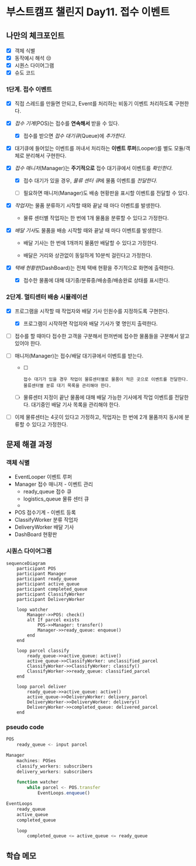 # 부스트캠프 챌린지 Day11. 접수 이벤트

## 나만의 체크포인트

-   [x] 객체 식별
-   [x] 동작예시 해석 😒
-   [x] 시퀀스 다이어그램
-   [x] 슈도 코드

### 1단계. 접수 이벤트

-   [x] 직접 스레드를 만들면 안되고, Event를 처리하는 비동기 이벤트 처리하도록 구현한다.

-   [x] _접수 기계_(POS)는 접수를 **연속해서** 받을 수 있다.

    -   [x] 접수를 받으면 _접수 대기큐_(Queue)에 _추가한다_.

-   [x] 대기큐에 들어있는 이벤트를 꺼내서 처리하는 **이벤트 루퍼**(Looper)를 별도 모듈/객체로 분리해서 구현한다.

-   [x] _접수 매니저_(Manager)는 **주기적으로** 접수 대기큐에서 이벤트를 _확인한다_.

    -   [x] 접수 대기가 있을 경우, *물류 센터 큐*에 물품 이벤트를 _전달한다_.

    -   [ ] 필요하면 매니저(Manager)도 배송 현황판을 표시할 이벤트를 전달할 수 있다.

-   [x] *작업자*는 물품 분류하기 시작할 때와 끝날 때 마다 이벤트를 발생한다.

    -   물류 센터별 작업자는 한 번에 1개 물품을 분류할 수 있다고 가정한다.

-   [x] *배달 기사*도 물품을 배송 시작할 때와 끝날 때 마다 이벤트를 발생한다.

    -   배달 기사는 한 번에 1개까지 물품만 배달할 수 있다고 가정한다.

    -   배달은 거리와 상관없이 동일하게 10분씩 걸린다고 가정한다.

-   [x] _택배 현황판_(DashBoard)는 전체 택배 현황을 주기적으로 화면에 출력한다.

    -   [x] 접수한 물품에 대해 대기중/분류중/배송중/배송완료 상태를 표시한다.

### 2단계. 멀티센터 배송 시뮬레이션

-   [x] 프로그램을 시작할 때 작업자와 배달 기사 인원수를 지정하도록 구현한다.

    -   [x] 프로그램이 시작하면 작업자와 배달 기사가 몇 명인지 출력한다.

-   [ ] 접수를 할 때마다 접수한 고객을 구분해서 한꺼번에 접수한 물품들을 구분해서 알고 있어야 한다.

-   [ ] 매니저(Manager)는 접수/배달 대기큐에서 이벤트를 받는다.

    -   [ ]     접수 대기가 있을 경우 작업이 물류센터별로 물품이 적은 곳으로 이벤트를 전달한다. 물류센터별 분류 대기 목록을 관리해야 한다.

    -   [ ] 물류센터 지정이 끝난 물품에 대해 배달 가능한 기사에게 작업 이벤트를 전달한다. 대기중인 배달 기사 목록을 관리해야 한다.

-   [ ] 이제 물류센터는 4곳이 있다고 가정하고, 작업자는 한 번에 2개 물품까지 동시에 분류할 수 있다고 가정한다.

## 문제 해결 과정

### 객체 식별

-   EventLooper 이벤트 루퍼
-   Manager 접수 매니저 - 이벤트 관리
    -   ready_queue 접수 큐
    -   logistics_queue 물류 센터 큐
    -
-   POS 접수기계 - 이벤트 등록
-   ClassifyWorker 분류 작업자
-   DeliveryWorker 배달 기사
-   DashBoard 현황판

### 시퀀스 다이어그램

```mermaid
sequenceDiagram
    participant POS
    participant Manager
    participant ready_queue
    participant active_queue
    participant completed_queue
    participant ClassifyWorker
    participant DeliveryWorker

    loop watcher
        Manager->>POS: check()
        alt If parcel exists
            POS->>Manager: transfer()
            Manager->>ready_queue: enqueue()
        end
    end

    loop parcel classify
        ready_queue->>active_queue: active()
        active_queue->>ClassifyWorker: unclassified_parcel
        ClassifyWorker->>ClassifyWorker: classify()
        ClassifyWorker->>ready_queue: classified_parcel
    end

    loop parcel deliver
        ready_queue->>active_queue: active()
        active_queue->>DeliveryWorker: delivery_parcel
        DeliveryWorker->>DeliveryWorker: delivery()
        DeliveryWorker->>completed_queue: delivered_parcel
    end
```

### pseudo code

```js
POS
    ready_queue <- input parcel

Manager
    machines: POSes
    classify_workers: subscribers
    delivery_workers: subscribers

    function watcher
        while parcel <- POS.transfer
            EventLoops.enqueue()

EventLoops
    ready_queue
    active_queue
    completed_queue

    loop
        completed_queue <= active_queue <= ready_queue

```

## 학습 메모
